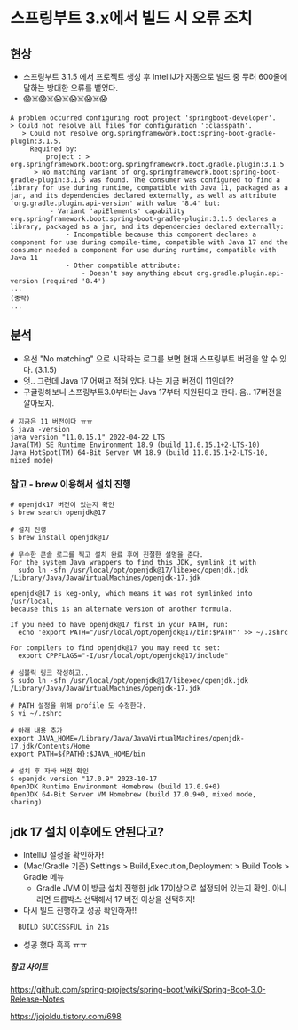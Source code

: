 # 스프링부트 3.x에서 빌드 시 오류 조치

## 현상
- 스프링부트 3.1.5 에서 프로젝트 생성 후 IntelliJ가 자동으로 빌드 중 무려 600줄에 달하는 방대한 오류를 뱉었다.
- 😱☠️😱☠️😱☠️😱☠️😱☠️😱
```
A problem occurred configuring root project 'springboot-developer'.
> Could not resolve all files for configuration ':classpath'.
   > Could not resolve org.springframework.boot:spring-boot-gradle-plugin:3.1.5.
     Required by:
         project : > org.springframework.boot:org.springframework.boot.gradle.plugin:3.1.5
      > No matching variant of org.springframework.boot:spring-boot-gradle-plugin:3.1.5 was found. The consumer was configured to find a library for use during runtime, compatible with Java 11, packaged as a jar, and its dependencies declared externally, as well as attribute 'org.gradle.plugin.api-version' with value '8.4' but:
          - Variant 'apiElements' capability org.springframework.boot:spring-boot-gradle-plugin:3.1.5 declares a library, packaged as a jar, and its dependencies declared externally:
              - Incompatible because this component declares a component for use during compile-time, compatible with Java 17 and the consumer needed a component for use during runtime, compatible with Java 11
              - Other compatible attribute:
                  - Doesn't say anything about org.gradle.plugin.api-version (required '8.4')
...
(중략)
...
```

## 분석
- 우선 "No matching" 으로 시작하는 로그를 보면 현재 스프링부트 버전을 알 수 있다. (3.1.5)
- 엇.. 그런데 Java 17 어쩌고 적혀 있다. 나는 지금 버전이 11인데??
- 구글링해보니 스프링부트3.0부터는 Java 17부터 지원된다고 한다. 음.. 17버전을 깔아보자.
```
# 지금은 11 버전이다 ㅠㅠ
$ java -version
java version "11.0.15.1" 2022-04-22 LTS
Java(TM) SE Runtime Environment 18.9 (build 11.0.15.1+2-LTS-10)
Java HotSpot(TM) 64-Bit Server VM 18.9 (build 11.0.15.1+2-LTS-10, mixed mode)
```

### 참고 - brew 이용해서 설치 진행
```
# openjdk17 버전이 있는지 확인
$ brew search openjdk@17

# 설치 진행
$ brew install openjdk@17
```
```
# 무수한 콘솔 로그를 찍고 설치 완료 후에 친절한 설명을 준다.
For the system Java wrappers to find this JDK, symlink it with
  sudo ln -sfn /usr/local/opt/openjdk@17/libexec/openjdk.jdk /Library/Java/JavaVirtualMachines/openjdk-17.jdk

openjdk@17 is keg-only, which means it was not symlinked into /usr/local,
because this is an alternate version of another formula.

If you need to have openjdk@17 first in your PATH, run:
  echo 'export PATH="/usr/local/opt/openjdk@17/bin:$PATH"' >> ~/.zshrc

For compilers to find openjdk@17 you may need to set:
  export CPPFLAGS="-I/usr/local/opt/openjdk@17/include"
```
```
# 심볼릭 링크 작성하고..
$ sudo ln -sfn /usr/local/opt/openjdk@17/libexec/openjdk.jdk /Library/Java/JavaVirtualMachines/openjdk-17.jdk
```
```
# PATH 설정을 위해 profile 도 수정한다.
$ vi ~/.zshrc

# 아래 내용 추가
export JAVA_HOME=/Library/Java/JavaVirtualMachines/openjdk-17.jdk/Contents/Home
export PATH=${PATH}:$JAVA_HOME/bin
```

```
# 설치 후 자바 버전 확인
$ openjdk version "17.0.9" 2023-10-17
OpenJDK Runtime Environment Homebrew (build 17.0.9+0)
OpenJDK 64-Bit Server VM Homebrew (build 17.0.9+0, mixed mode, sharing)
```

## jdk 17 설치 이후에도 안된다고?
- IntelliJ 설정을 확인하자!
- (Mac/Gradle 기준) Settings > Build,Execution,Deployment > Build Tools > Gradle 메뉴
  - Gradle JVM 이 방금 설치 진행한 jdk 17이상으로 설정되어 있는지 확인. 아니라면 드롭박스 선택해서 17 버전 이상을 선택하자!
- 다시 빌드 진행하고 성공 확인하자!!
```
  BUILD SUCCESSFUL in 21s
```
- 성공 했다 흑흑 ㅠㅠ


##### 참고 사이트
https://github.com/spring-projects/spring-boot/wiki/Spring-Boot-3.0-Release-Notes

https://jojoldu.tistory.com/698





